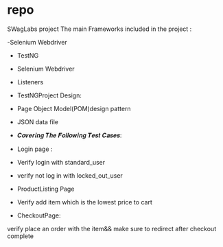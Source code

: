 # repo
SWagLabs project 
The main Frameworks included in the project :


-Selenium Webdriver
- TestNG
-  Selenium Webdriver
-  Listeners
  
- TestNGProject Design:
- Page Object Model(POM)design pattern
- JSON data file
- 𝑪𝒐𝒗𝒆𝒓𝒊𝒏𝒈 𝑻𝒉𝒆 𝑭𝒐𝒍𝒍𝒐𝒘𝒊𝒏𝒈 𝑻𝒆𝒔𝒕 𝑪𝒂𝒔𝒆𝒔:
- Login page :
- Verify login with standard_user
- verify not log in with locked_out_user
  
- ProductListing Page
- Verify add item which is the lowest price to cart
  
 - CheckoutPage:
   
  verify place an order with the item&& make sure to redirect after checkout complete
  
